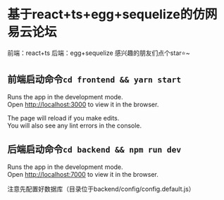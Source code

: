 # 基于react+ts+egg+sequelize的仿网易云论坛
前端：react+ts
后端：egg+sequelize
感兴趣的朋友们点个star⭐️~

## 前端启动命令`cd frontend && yarn start`

Runs the app in the development mode.\
Open [http://localhost:3000](http://localhost:3000) to view it in the browser.

The page will reload if you make edits.\
You will also see any lint errors in the console.

## 后端启动命令`cd backend && npm run dev`

Runs the app in the development mode.\
Open [http://localhost:7000](http://localhost:7000) to view it in the browser.

注意先配置好数据库（目录位于backend/config/config.default.js）
